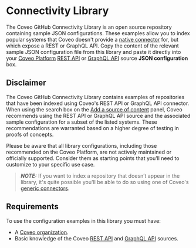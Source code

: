 # Connectivity Library
The Coveo GitHub Connectivity Library is an open source repository containing sample JSON configurations. These examples allow you to index popular systems that Coveo doesn't provide a [native connector](https://docs.coveo.com/en/1702/#native-connectors) for, but which expose a REST or GraphQL API. Copy the content of the relevant sample JSON configuration file from this library and paste it directly into your [Coveo Platform](http://platform.cloud.coveo.com/) [REST API](https://docs.coveo.com/en/1896/) or [GraphQL API](https://docs.coveo.com/en/n6gh2329/) source **JSON configuration** box.

## Disclaimer
The Coveo GitHub Connectivity Library contains examples of repositories that have been indexed using Coveo's REST API or GraphQL API connector. When using the search box on the [Add a source of content](https://docs.coveo.com/en/3390/index-content/add-or-edit-a-source#add-a-source) panel, Coveo recommends using the REST API or GraphQL API source and the associated sample configuration for a subset of the listed systems. These recommendations are warranted based on a higher degree of testing in proofs of concepts.

Please be aware that all library configurations, including those recommended on the Coveo Platform, are not actively maintained or officially supported. Consider them as starting points that you’ll need to customize to your specific use case.

> **_NOTE:_**  If you want to index a repository that doesn’t appear in the library, it's quite possible you'll be able to do so using one of Coveo's [generic connectors](https://docs.coveo.com/en/1702/#generic-connectors).

## Requirements
To use the configuration examples in this library you must have:
* A [Coveo organization](https://docs.coveo.com/en/2959/).
* Basic knowledge of the Coveo [REST API](https://docs.coveo.com/en/1896/) and [GraphQL API](https://docs.coveo.com/en/n6gh2329/) sources.
